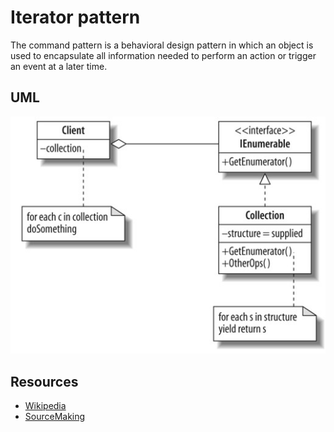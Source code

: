 # Iterator pattern

The command pattern is a behavioral design pattern in which an object is used to encapsulate all information needed to perform an action or trigger an event at a later time.

## UML

![Alt text](../../uml/iterator.jpg)

## Resources

- [Wikipedia](https://en.wikipedia.org/wiki/Command_pattern)
- [SourceMaking](https://sourcemaking.com/design_patterns/iterator)

